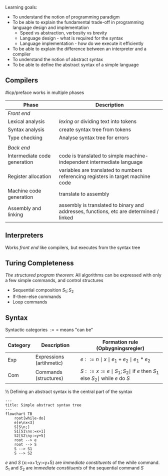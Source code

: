 Learning goals:
- To understand the notion of programming paradigm
- To be able to explain the fundamental trade-off in programming language design and implementation
	- Speed vs abstraction, verbosity vs brevity
	- Language design - what is required for the syntax
	- Language implementation - how do we execute it efficiently
- To be able to explain the difference between an interpreter and a compiler
- To understand the notion of abstract syntax
- To be able to define the abstract syntax of a simple language

## Compilers
#icp/preface
works in multiple phases

| Phase | Description |
| ---- | ---- |
| *Front end* |  |
| Lexical analysis | *lexing* or dividing text into tokens |
| Syntax analysis | create syntax tree from tokens |
| Type checking | Analyse syntax tree for errors |
|  |  |
| *Back end* |  |
| Intermediate code generation | code is translated to simple machine-independent intermediate language |
| Register allocation | variables are translated to numbers referencing registers in target machine code |
| Machine code generation | translate to assembly |
| Assembly and linking | assembly is translated to binary and addresses, functions, etc are determined / linked |

## Interpreters
Works *front end* like compilers, but executes from the syntax tree

## Turing Completeness
*The structured program theorem*: All algorithms can be expressed with only a few simple commands, and control structures
- Sequential composition $S_{1};S_{2}$
- If-then-else commands
- Loop commands

## Syntax

Syntactic categories
$:==$ means "can be"

| Category | Description | Formation rule (Opbygningsregler) |
| ---- | ---- | ---- |
| Exp | Expressions (artihmetic) | $e::=n\mid x\mid e_{1}+e_{2}\mid e_{1}*e_{2}$ |
| Com | Commands (structures) | $S::=x:=e\mid S_{1};S_{2}\mid$ if $e$ then $S_{1}$ else $S_{2}\mid$ while $e$ do $S$ |
½
Defining an abstract syntax is the central part of the syntax
```mermaid
---
title: Simple abstract syntax tree
---
flowchart TB
	root[while-do]
	e[e\nx<3]
	S[S\n;]
	S1[S1\nx:=x+1]
	S2[S2\ny:=y+5]
	root --> e
	root --> S
	S --> S1
	S --> S2
```
$e$ and $S$ (x:=x+1;y:=y+5) are *immediate constituents* of the while command. $S_{1}$ and $S_{2}$ are *immediate constituents* of the sequential command $S$
